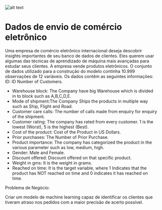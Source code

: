 ![alt text](https://cdn.shopify.com/s/files/1/0788/9687/files/01_mao_entrega_sacola_pela_tela_do_computador_para_outra_mao_segurando_um_cartao_de_credito.jpg?v=1624757057)



# Dados de envio de comércio eletrônico
Uma empresa de comércio eletrônico internacional deseja descobrir insights importantes de seu banco de dados de clientes. Eles querem usar algumas das técnicas de aprendizado de máquina mais avançadas para estudar seus clientes. A empresa vende produtos eletrônicos.
O conjunto de dados utilizado para a construção do modelo continha 10.999 observações de 12 variáveis.
Os dados contêm as seguintes informações:
ID: ID Number of Customers.
- Warehouse block: The Company have big Warehouse which is divided in to block such as A,B,C,D,E.
- Mode of shipment:The Company Ships the products in multiple way such as Ship, Flight and Road.
- Customer care calls: The number of calls made from enquiry for enquiry of the shipment.
- Customer rating: The company has rated from every customer. 1 is the lowest (Worst), 5 is the highest (Best).
- Cost of the product: Cost of the Product in US Dollars.
- Prior purchases: The Number of Prior Purchase.
- Product importance: The company has categorized the product in the various parameter such as low, medium, high.
- Gender: Male and Female.
- Discount offered: Discount offered on that specific product.
- Weight in gms: It is the weight in grams.
- Reached on time: It is the target variable, where 1 Indicates that the product has NOT reached on time and 0 indicates it has reached on time.

Problema de Negócio: 

Criar um modelo de machine learning capaz de identificar os clientes que tiveram atraso nos pedidos com a maior precisão de acerto possível. 
